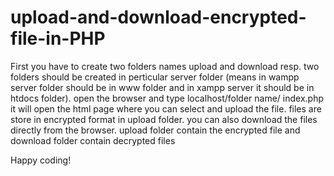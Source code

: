 # upload-and-download-encrypted-file-in-PHP

First you have to create two folders names upload and download resp.
two folders should be created in perticular server folder 
(means in wampp server folder should be in www folder and in xampp server it should be in htdocs folder).
open the browser and type localhost/folder name/ index.php
it will open the html page where you can select and upload the file. 
files are store in encrypted format in upload folder. 
you can also download the files directly from the browser.
upload folder contain the encrypted file and download folder contain decrypted files 

Happy coding!
